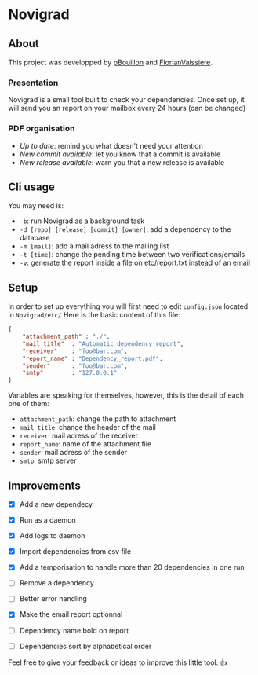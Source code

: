 # Novigrad

## About
This project was developped by [pBouillon](https://github.com/pBouillon) and [FlorianVaissiere](https://github.com/FlorianVaissiere).

### Presentation
Novigrad is a small tool built to check your dependencies. Once set up, it will send you an report on your mailbox every 24 hours (can be changed)

### PDF organisation
* _Up to date_: remind you what doesn't need your attention
* _New commit available_: let you know that a commit is available
* _New release available_: warn you that a new release is available

## Cli usage
You may need is:
* `-b`: run Novigrad as a background task
* `-d [repo] [release] [commit] [owner]`: add a dependency to the database
* `-m [mail]`: add a mail adress to the mailing list
* `-t [time]`: change the pending time between two verifications/emails
* `-v`: generate the report inside a file on etc/report.txt instead of an email

## Setup
In order to set up everything you will first need to edit `config.json` located in `Novigrad/etc/`
Here is the basic content of this file:
```json
{
    "attachment_path" : "./",
    "mail_title"  : "Automatic dependency report",
    "receiver"    : "foo@bar.com",
    "report_name" : "Dependency_report.pdf",
    "sender"      : "foo@bar.com",
    "smtp"        : "127.0.0.1"
}
```
Variables are speaking for themselves, however, this is the detail of each one of them:
* `attachment_path`: change the path to attachment
* `mail_title`: change the header of the mail
* `receiver`: mail adress of the receiver
* `report_name`: name of the attachment file
* `sender`: mail adress of the sender
* `smtp`: smtp server

## Improvements
- [x] Add a new dependecy
- [x] Run as a daemon
- [x] Add logs to daemon
- [x] Import dependencies from csv file
- [x] Add a temporisation to handle more than 20 dependencies in one run
- [ ] Remove a dependency
- [ ] Better error handling
- [x] Make the email report optionnal
- [ ] Dependency name bold on report
- [ ] Dependencies sort by alphabetical order


Feel free to give your feedback or ideas to improve this little tool. :+1:
